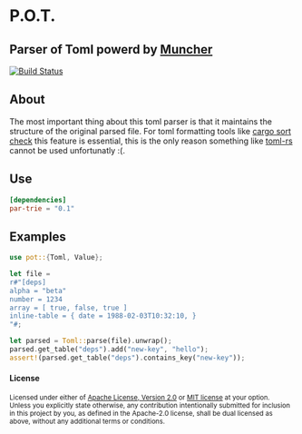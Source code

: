 # P.O.T.
## Parser of Toml powerd by  [Muncher](https://github.com/DevinR528/muncher)

[![Build Status](https://travis-ci.com/DevinR528/toml-parse.svg?branch=master)](https://travis-ci.com/DevinR528/toml-parse)
<!-- [![Latest Version](https://img.shields.io/crates/v/par-trie.svg)](https://crates.io/crates/toml) -->

## About
The most important thing about this toml parser is that it maintains the structure of the original parsed file. For toml formatting tools like [cargo sort check](https://github.com/DevinR528/cargo-sort-ck) this feature is essential, this is the only reason something like [toml-rs](https://github.com/alexcrichton/toml-rs/tree/0.4.6) cannot be used unfortunatly :(. 

## Use
```toml
[dependencies]
par-trie = "0.1"
```

## Examples
```rust
use pot::{Toml, Value};

let file = 
r#"[deps]
alpha = "beta"
number = 1234
array = [ true, false, true ]
inline-table = { date = 1988-02-03T10:32:10, }
"#;

let parsed = Toml::parse(file).unwrap();
parsed.get_table("deps").add("new-key", "hello");
assert!(parsed.get_table("deps").contains_key("new-key"));
```


#### License

<sup>
Licensed under either of <a href="LICENSE-APACHE">Apache License, Version
2.0</a> or <a href="LICENSE-MIT">MIT license</a> at your option.
</sup>

<br>

<sub>
Unless you explicitly state otherwise, any contribution intentionally submitted
for inclusion in this project by you, as defined in the Apache-2.0 license,
shall be dual licensed as above, without any additional terms or conditions.
</sub>
